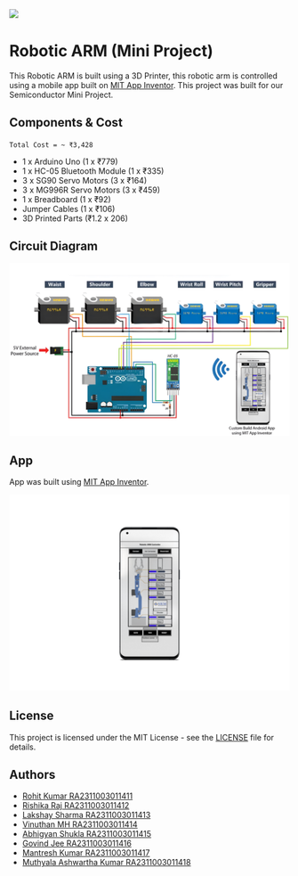 <img src="https://1.bp.blogspot.com/-N-XwxleEyOo/WYQEtqUZGnI/AAAAAAAAwRI/Klh5vIblR_EzyXjHsm1zh5WP3hWZMaciACLcBGAs/s1600/SRM%2BLogo.png" height=70>

# Robotic ARM (Mini Project)

This Robotic ARM is built using a 3D Printer, this robotic arm is controlled using a mobile app built on [MIT App Inventor](http://ai2.appinventor.mit.edu/).
This project was built for our Semiconductor Mini Project.

## Components & Cost

`Total Cost = ~ ₹3,428`

- 1 x Arduino Uno (1 x ₹779)
- 1 x HC-05 Bluetooth Module (1 x ₹335)
- 3 x SG90 Servo Motors (3 x ₹164)
- 3 x MG996R Servo Motors (3 x ₹459)
- 1 x Breadboard (1 x ₹92)
- Jumper Cables (1 x ₹106)
- 3D Printed Parts (₹1.2 x 206)

## Circuit Diagram

![Circuit Diagram](./images/image.jpeg)

## App

App was built using [MIT App Inventor](http://ai2.appinventor.mit.edu/).

![App](./images/app.png)

## License

This project is licensed under the MIT License - see the [LICENSE](LICENSE) file for details.

## Authors

- [Rohit Kumar RA2311003011411](x)
- [Rishika Raj RA2311003011412](x)
- [Lakshay Sharma RA2311003011413](x)
- [Vinuthan MH RA2311003011414](x)
- [Abhigyan Shukla RA2311003011415](x)
- [Govind Jee RA2311003011416](x)
- [Mantresh Kumar RA2311003011417](https://github.com/mantreshkhurana)
- [Muthyala Ashwartha Kumar RA2311003011418](x)
